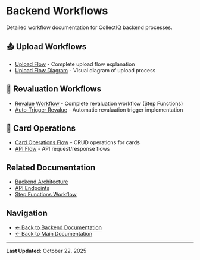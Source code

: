 # Backend Workflows

Detailed workflow documentation for CollectIQ backend processes.

## 📤 Upload Workflows

- [Upload Flow](./Upload-Flow.md) - Complete upload flow explanation
- [Upload Flow Diagram](./Upload-Flow-Diagram.md) - Visual diagram of upload process

## 🔄 Revaluation Workflows

- [Revalue Workflow](./Revalue-Workflow.md) - Complete revaluation workflow (Step Functions)
- [Auto-Trigger Revalue](./Auto-Trigger-Revalue.md) - Automatic revaluation trigger implementation

## 🎴 Card Operations

- [Card Operations Flow](./Card-Operations-Flow.md) - CRUD operations for cards
- [API Flow](./API-Flow.md) - API request/response flows

## Related Documentation

- [Backend Architecture](../architecture/ADAPTERS.md)
- [API Endpoints](../development/API_ENDPOINTS.md)
- [Step Functions Workflow](../../infrastructure/workflows/STEP_FUNCTIONS_WORKFLOW.md)

## Navigation

- [← Back to Backend Documentation](../README.md)
- [← Back to Main Documentation](../../README.md)

---

**Last Updated**: October 22, 2025
